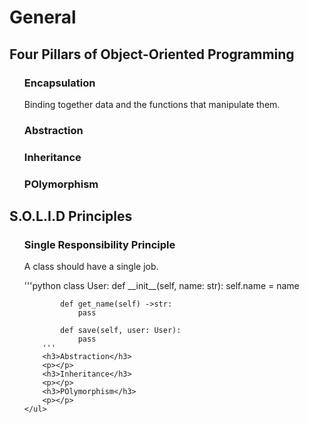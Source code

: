 <h1>General</h1>
<h2>Four Pillars of Object-Oriented Programming</h2>
    <ul>
        <h3>Encapsulation</h3>
        <p>Binding together data and the functions that manipulate them.</p>
        <h3>Abstraction</h3>
        <p></p>
        <h3>Inheritance</h3>
        <p></p>
        <h3>POlymorphism</h3>
        <p></p>
    </ul>
<h2>S.O.L.I.D Principles</h2>
    <ul>
        <h3>Single Responsibility Principle</h3>
        <p>A class should have a single job.</p>
        '''python
        class User:
            def __init__(self, name: str):
                self.name = name
            
            def get_name(self) ->str:
                pass
            
            def save(self, user: User):
                pass
        '''
        <h3>Abstraction</h3>
        <p></p>
        <h3>Inheritance</h3>
        <p></p>
        <h3>POlymorphism</h3>
        <p></p>
    </ul>